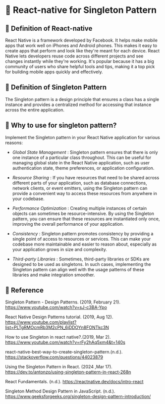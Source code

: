 # 🌟 React-native for Singleton Pattern

## 🌟 Definition of React-native

React Native is a framework developed by Facebook. It helps make mobile apps that work well on iPhones and Android phones. This makes it easy to create apps that perform and look like they're meant for each device. React Native lets developers reuse code across different projects and see changes instantly while they're working. It's popular because it has a big community of users who share helpful tools and tips, making it a top pick for building mobile apps quickly and effectively.

## 🌟 Definition of Singleton Pattern

The Singleton pattern is a design principle that ensures a class has a single instance and provides a centralized method for accessing that instance across the entire application.
 
## 🌟 Why to use for singleton pattern?

Implement the Singleton pattern in your React Native application for various reasons:

* *Global State Management* : Singleton pattern ensures 
that there is only one instance of a particular class throughout. This can be useful for managing global state in the React Native application, such as user authentication state, theme preferences, or application configuration.

* *Resource Sharing* : If you have resources that need to be shared across different parts of your application, such as database connections, network clients, or event emitters, using the Singleton pattern can provide a convenient way to access these resources from anywhere in your codebase.

* *Performance Optimization* : Creating multiple instances of certain objects can sometimes be resource-intensive. By using the Singleton pattern, you can ensure that these resources are instantiated only once, improving the overall performance of your application.

* *Consistency* : Singleton pattern promotes consistency by providing a single point of access to resources or services. This can make your codebase more maintainable and easier to reason about, especially as your application grows in size and complexity.

* *Third-party Libraries* : Sometimes, third-party libraries or SDKs are designed to be used as singletons. In such cases, implementing the Singleton pattern can align well with the usage patterns of these libraries and make integration smoother.

## 🌟 Reference

Singleton Pattern - Design Patterns. (2019, February 21). https://www.youtube.com/watch?v=sJ-c3BA-Ypo

React Native Design Patterns tutorial. (2019, Aug 12). https://www.youtube.com/playlist?list=PLTgRMOcmRb3M2cPN_6iDDOYn8FONTkc3N

How to use Singleton in react native?.(2019, Mar 2). https://www.youtube.com/watch?v=rFy2hAq5xm4&t=140s

react-native-best-way-to-create-singleton-pattern.(n.d.). https://stackoverflow.com/questions/44023879

Using the Singleton Pattern in React. (2024 ,Mar 17). https://dev.to/antonzo/using-singleton-pattern-in-react-268n

React Fundamentals. (n.d.). https://reactnative.dev/docs/intro-react

Singleton Method Design Pattern in JavaScript. (n.d.). https://www.geeksforgeeks.org/singleton-design-pattern-introduction/
